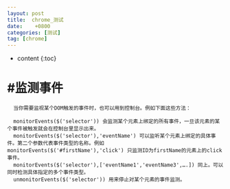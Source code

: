 ```yaml
---
layout: post
title:  chrome_测试
date:    +0800
categories: [测试] 
tag: [chrome] 
---
```

* content
{:toc}


#监测事件
===============

      
      当你需要监视某个DOM触发的事件时，也可以用到控制台。例如下面这些方法：
      
      monitorEvents($('selector')) 会监测某个元素上绑定的所有事件，一旦该元素的某个事件被触发就会在控制台里显示出来。
      monitorEvents($('selector'),'eventName') 可以监听某个元素上绑定的具体事件。第二个参数代表事件类型的名称。例如 monitorEvents($('#firstName'),'click') 只监测ID为firstName的元素上的click事件。
      monitorEvents($('selector'),['eventName1','eventName3',….]) 同上。可以同时检测具体指定的多个事件类型。
      unmonitorEvents($('selector')) 用来停止对某个元素的事件监测。